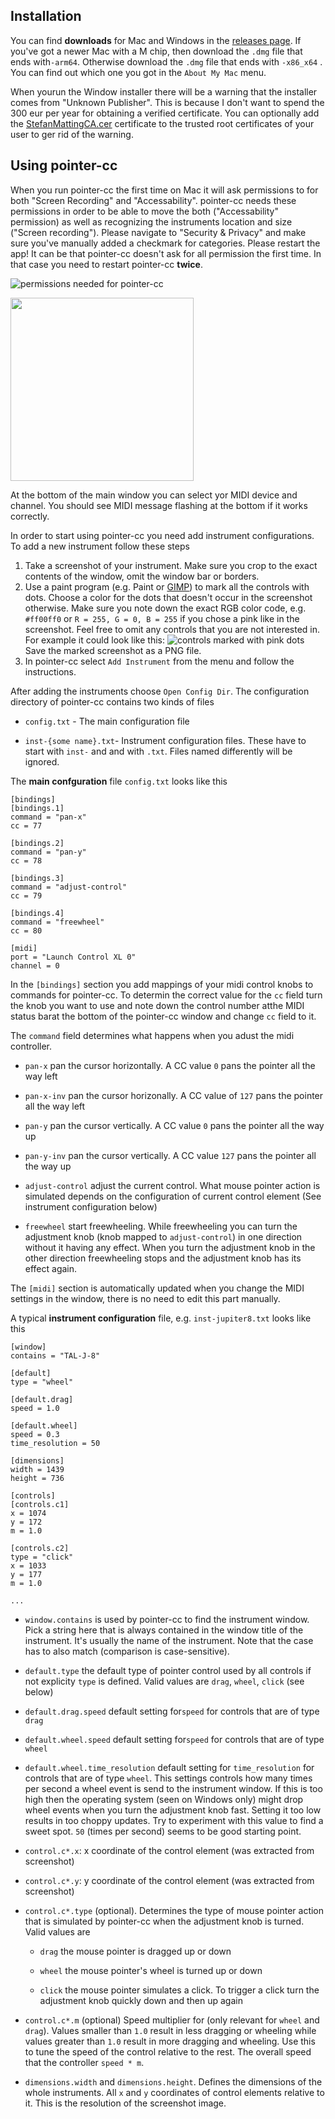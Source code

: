 ## Installation

You can find **downloads** for Mac and Windows in the [releases page](https://github.com/smatting/pointer-cc/releases). If you've got a newer Mac with a M chip, then download the `.dmg`  file that ends with`-arm64`. Otherwise download the `.dmg` file that ends with `-x86_x64` . You can find out which one you got in the `About My Mac` menu.

When yourun the Window installer there will be a warning that the installer comes from "Unknown Publisher". This is because I don't want to spend the 300 eur per year for obtaining a verified certificate. You can optionally add the [StefanMattingCA.cer](https://raw.githubusercontent.com/smatting/pointer-cc/main/certs/StefanMattingCA.cer) certificate to the trusted root certificates of your user to ger rid of the warning.

## Using pointer-cc

When you run pointer-cc the first time on Mac it will ask permissions to for both "Screen Recording" and "Accessability". pointer-cc needs these permissions in order to be able to move the both ("Accessability" permission) as well as recognizing the instruments location and size ("Screen recording"). Please navigate to "Security & Privacy" and make sure you've manually added a checkmark for categories. Please restart the app! It can be that pointer-cc doesn't ask for all permission the first time. In that case you need to restart pointer-cc **twice**.

![permissions needed for pointer-cc](docs/mac-permissions.gif) 

<img title="" src="docs/main-window-unconfigured-win32.png" alt="" width="293">

At the bottom of the main window you can select yor MIDI device and channel. You should see MIDI message flashing at the bottom if it works correctly.



In order to start using pointer-cc you need add instrument configurations. To add a new instrument follow these steps

1. Take a screenshot of your instrument. Make sure you crop to the exact contents of the window, omit the window bar or borders.
2. Use a paint program (e.g. Paint or [GIMP](https://www.gimp.org/)) to mark all the controls with dots. Choose a color for the dots that doesn't occur in the screenshot otherwise. Make sure you note down the exact RGB color code, e.g. `#ff00ff0` or `R = 255, G = 0, B = 255` if you chose a pink like in the screenshot. Feel free to omit any controls that you are not interested in. For example it could look like this:
   ![controls marked with pink dots](docs/obxd-marked.jpg)
   Save the marked screenshot as a PNG file.
3. In pointer-cc select `Add Instrument` from the menu and follow the instructions.

After adding the instruments choose `Open Config Dir`. The configuration directory of pointer-cc contains two kinds of files

- `config.txt` - The main configuration file

- `inst-{some name}.txt`- Instrument configuration files. These have to start with `inst-` and and with `.txt`. Files named differently will be ignored.

The **main confguration** file `config.txt` looks like this

```
[bindings]
[bindings.1]
command = "pan-x"
cc = 77

[bindings.2]
command = "pan-y"
cc = 78

[bindings.3]
command = "adjust-control"
cc = 79

[bindings.4]
command = "freewheel"
cc = 80

[midi]
port = "Launch Control XL 0"
channel = 0

```

In the `[bindings]` section you add mappings of your midi control knobs to commands for pointer-cc. To determin the correct value for the  `cc` field turn the knob you want to use and note down the control number atthe MIDI status barat the bottom of the pointer-cc window and change `cc` field to it.

The `command` field determines what happens when you adust the midi controller.

- `pan-x` pan the cursor horizontally. A CC value `0` pans the pointer all the way left

- `pan-x-inv` pan the cursor horizonally. A CC value of `127` pans the pointer  all the way left

- `pan-y` pan the cursor vertically. A CC value `0` pans the pointer all the way up 

- `pan-y-inv` pan the cursor vertically. A CC value `127` pans the pointer all the way up

- `adjust-control` adjust the current control. What mouse pointer action is simulated depends on the configuration of current control element (See instrument configuration below)

- `freewheel` start freewheeling. While freewheeling you can turn the adjustment knob (knob mapped to `adjust-control`) in one direction without it having any effect. When you turn the adjustment knob in the other direction freewheeling stops and the adjustment knob has its effect again.

The `[midi]` section is automatically updated when you change the MIDI settings in the window, there is no need to edit this part manually.

A typical **instrument configuration** file, e.g. `inst-jupiter8.txt` looks like this

```
[window]
contains = "TAL-J-8"

[default]
type = "wheel"

[default.drag]
speed = 1.0

[default.wheel]
speed = 0.3
time_resolution = 50

[dimensions]
width = 1439
height = 736

[controls]
[controls.c1]
x = 1074
y = 172
m = 1.0

[controls.c2]
type = "click"
x = 1033
y = 177
m = 1.0

...
```

- `window.contains` is used by pointer-cc to find the instrument window. Pick a string here that is always contained in the window title of the instrument. It's usually the name of the instrument. Note that the case has to also match (comparison is case-sensitive).

- `default.type` the default type of pointer control used by all controls if not explicity `type` is defined. Valid values are `drag`, `wheel`, `click` (see below)

- `default.drag.speed` default setting for`speed` for controls that are of type `drag`

- `default.wheel.speed` default setting for`speed` for controls that are of type `wheel`

- `default.wheel.time_resolution` default setting for `time_resolution` for controls that are of type `wheel`. This settings controls how many times per second a wheel event is send to the instrument window. If this is too high then the operating system (seen on Windows only) might drop wheel events when you turn the adjustment knob fast. Setting it too low results in too choppy updates. Try to experiment with this value to find a sweet spot. `50` (times per second) seems to be good starting point.

- `control.c*.x`: x coordinate of the control element (was extracted from screenshot)

- `control.c*.y`: y coordinate of the control element (was extracted from screenshot)

- `control.c*.type` (optional). Determines the type of mouse pointer action that is simulated by pointer-cc when the adjustment knob is turned. Valid values are
  
  - `drag` the mouse pointer is dragged up or down
  
  - `wheel` the mouse pointer's wheel is turned up or down
  
  - `click` the mouse pointer simulates a click. To trigger a click turn the adjustment knob quickly down and then up again

- `control.c*.m` (optional) Speed multiplier for (only relevant for `wheel` and `drag`). Values smaller than `1.0` result in less dragging or wheeling while values greater than `1.0` result in more dragging and wheeling. Use this to tune the speed of the control relative to the rest. The overall speed that the controller `speed * m`.

- `dimensions.width` and `dimensions.height`. Defines the dimensions of the whole instruments. All `x` and `y` coordinates of control elements relative to it. This is the resolution of the screenshot image.

